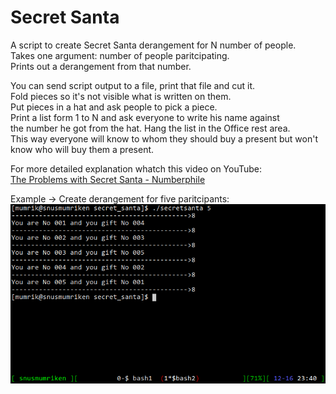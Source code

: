 # Secret Santa

A script to create Secret Santa derangement for N number of people.   
Takes one argument: number of people paritcipating.   
Prints out a derangement from that number.   

You can send script output to a file, print that file and cut it.   
Fold pieces so it's not visible what is written on them.   
Put pieces in a hat and ask people to pick a piece.   
Print a list form 1 to N and ask everyone to write his name against   
the number he got from the hat. Hang the list in the Office rest area.   
This way everyone will know to whom they should buy a present but
won't know who will buy them a present.

For more detailed explanation whatch this video on YouTube:   
[The Problems with Secret Santa - Numberphile](https://www.youtube.com/watch?v=5kC5k5QBqcc)

Example -> Create derangement for five paritcipants:   
![Example derangement for 5 participants](/example/example5.png "Derangement for 5 participants")
